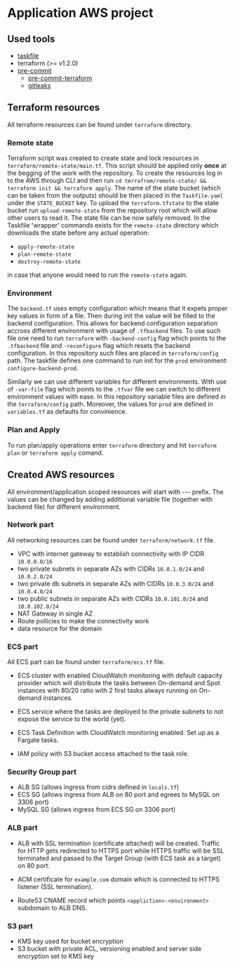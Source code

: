 # Application AWS project

## Used tools

- [taskfile](https://taskfile.dev)
- terraform (>= v1.2.0)
- [pre-commit](https://pre-commit.com/)
    - [pre-commit-terraform](https://github.com/antonbabenko/pre-commit-terraform?tab=readme-ov-file#terraform_trivy)
    - [gitleaks](https://github.com/gitleaks/gitleaks)

## Terraform resources

All terraform resources can be found under `terraform` directory.

### Remote state

Terraform script was created to create state and lock resources in `terraform/remote-state/main.tf`.
This script should be applied only **once** at the begging of the work with the repository.
To create the resources log in to the AWS through CLI and then run `cd terrafrom/remote-state/ && terraform init && terraform apply`.
The name of the state bucket (which can be taken from the outputs) should be then placed in the `Taskfile.yaml` under the `STATE_BUCKET` key.
To upload the `terraform.tfstate` to the state bucket run `upload-remote-state` from the repository root which will allow other users to read it. The state file can be now safely removed.
In the Taskfile 'wrapper' commands exists for the `remote-state` directory which downloads the state before any actual operation:

- `apply-remote-state`
- `plan-remote-state`
- `destroy-remote-state`

in case that anyone would need to run the `remote-state` again.

### Environment

The `backend.tf` uses empty configuration which means that it expets proper key values in form of a file.
Then during init the value will be filled to the backend configuration. This allows for backend configuration
separation accross different environment with usage of `.tfbackend` files.
To use such file one need to run `terraform` with `-backend-config` flag which points to the `.tfbackend` file
and `-reconfigure` flag which resets the backend configuration. In this repository such files are placed in `terraform/config` path.
The taskfile defines one command to run init for the `prod` environment: `configure-backend-prod`.

Similarly we can use different variables for different environments. With use of `-var-file` flag which points to the `.tfvar` file
we can switch to different environment values with ease.
In this repository variable files are defined in the `terraform/config` path. Moreover, the values for `prod` are defined
in `variables.tf` as defaults for convinience.

### Plan and Apply

To run plan/apply operations enter `terraform` directory and hit `terraform plan` or `terraform apply` comand.

## Created AWS resources

All environment/application scoped resources will start with <company>-<business-unit>-<application>-<environment> prefix. The values can be changed by adding additional variable
file (together with backend file) for different environment.

### Network part

All networking resources can be found under `terraform/network.tf` file.

- VPC with internet gateway to establish connectivity with IP CIDR `10.0.0.0/16`
- two private subnets in separate AZs with CIDRs `10.0.1.0/24` and `10.0.2.0/24`
- two private db subnets in separate AZs with CIDRs `10.0.3.0/24` and `10.0.4.0/24`
- two public subnets in separate AZs with CIDRs `10.0.101.0/24` and `10.0.102.0/24`
- NAT Gateway in single AZ
- Route pollicies to make the connectivity work
- data resource for the domain

### ECS part

All ECS part can be found under `terraform/ecs.tf` file.

- ECS cluster with enabled CloudWatch monitoring with default capacity provider which will distribute the tasks between On-demand and Spot instances with 80/20 ratio with 2 first tasks always running on On-demand instances.

- ECS service where the tasks are deployed to the private subnets to not expose the service to the world (yet).

- ECS Task Definition with CloudWatch monitoring enabled. Set up as a Fargate tasks.

- IAM policy with S3 bucket access attached to the task role.


### Security Group part

- ALB SG (allows ingress from cidrs defined in `locals.tf`)
- ECS SG (allows ingress from ALB on 80 port and egrees to MySQL on 3306 port)
- MySQL SG (allows ingress from ECS SG on 3306 port)

### ALB part

- ALB with SSL termination (certificate attached) will be created. Traffic for HTTP gets redirected to HTTPS port while HTTPS traffic will be SSL terminated and passed to the Target Group (with ECS task as a target) on 80 port.

- ACM certificate for `example.com` domain which is connected to HTTPS listener (SSL termination).

- Route53 CNAME record which points `<appliction>-<environment>` subdomain to ALB DNS.

### S3 part

- KMS key used for bucket encryption
- S3 bucket with private ACL, versioning enabled and server side encryption set to KMS key
